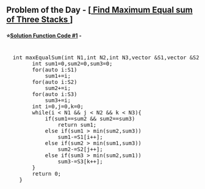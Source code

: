 ## Problem of the Day - [<a href="https://practice.geeksforgeeks.org/problems/find-maximum-equal-sum-of-three-stacks/1"> Find Maximum Equal sum of Three Stacks </a>]


#### ⭐<ins>Solution Function Code #1</ins> -
<pre>

  int maxEqualSum(int N1,int N2,int N3,vector<int> &S1,vector<int> &S2,vector<int> &S3){
        int sum1=0,sum2=0,sum3=0;
        for(auto i:S1)
            sum1+=i;
        for(auto i:S2)
            sum2+=i;
        for(auto i:S3)
            sum3+=i;
        int i=0,j=0,k=0;
        while(i < N1 && j < N2 && k < N3){
            if(sum1==sum2 && sum2==sum3)
                return sum1;
            else if(sum1 > min(sum2,sum3))
                sum1-=S1[i++];
            else if(sum2 > min(sum1,sum3))
                sum2-=S2[j++];
            else if(sum3 > min(sum2,sum1))
                sum3-=S3[k++];
        }
        return 0;
    }
</pre>
